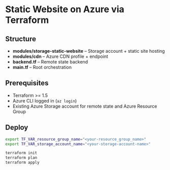 # Static Website on Azure via Terraform

## Structure
- **modules/storage-static-website** – Storage account + static site hosting
- **modules/cdn** – Azure CDN profile + endpoint
- **backend.tf** – Remote state backend
- **main.tf** – Root orchestration

## Prerequisites
- Terraform >= 1.5
- Azure CLI logged in (`az login`)
- Existing Azure Storage account for remote state and Azure Resource Group

## Deploy
```bash
export TF_VAR_resource_group_name="<your-resource_group_name>"
export TF_VAR_storage_account_name="<your-storage-account-name>"

terraform init
terraform plan
terraform apply
